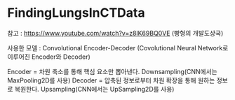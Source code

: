 # FindingLungsInCTData

참고
: https://www.youtube.com/watch?v=z8lK69BQ0VE (빵형의 개발도상국) 

사용한 모델
: Convolutional Encoder-Decoder (Covolutional Neural Network로 이루어진 Encoder와 Decoder) 

Encoder = 차원 축소를 통해 핵심 요소만 뽑아낸다. Downsampling(CNN에서는 MaxPooling2D를 사용) 
Decoder = 압축된 정보로부터 차원 확장을 통해 원하는 정보로 복원한다. Upsampling(CNN에서는 UpSampling2D를 사용) 


